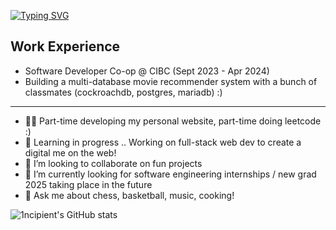 [![Typing SVG](https://readme-typing-svg.demolab.com?font=Fira+Code&pause=1000&width=435&lines=%F0%9F%91%8B+Hi%2C+I'm+Henry!;%F0%9F%91%A8%E2%80%8D%F0%9F%92%BB+I'm+an+aspiring+software+engineer+%F0%9F%99%82)](https://git.io/typing-svg)

<!--
**1ncipient/1ncipient** is a ✨ _special_ ✨ repository because its `README.md` (this file) appears on your GitHub profile.

Here are some ideas to get you started:

- 🔭 I’m currently working on ...
- 🌱 I’m currently learning ...
- 👯 I’m looking to collaborate on ...
- 🤔 I’m looking for help with ...
- 💬 Ask me about ...
- 📫 How to reach me: ...
- 😄 Pronouns: ...
- ⚡ Fun fact: ...
-->

## Work Experience
- Software Developer Co-op @ CIBC (Sept 2023 - Apr 2024)
- Building a multi-database movie recommender system with a bunch of classmates (cockroachdb, postgres, mariadb) :)
<hr/>

- 👨‍💻 Part-time developing my personal website, part-time doing leetcode :)
- 🌱 Learning in progress .. Working on full-stack web dev to create a digital me on the web!
- 👯 I’m looking to collaborate on fun projects 
- 🤔 I’m currently looking for software engineering internships / new grad 2025 taking place in the future 
- 💬 Ask me about chess, basketball, music, cooking!

![1ncipient's GitHub stats](https://github-readme-stats.zohan.tech/api?username=1ncipient&show_icons=true&theme=transparent)

